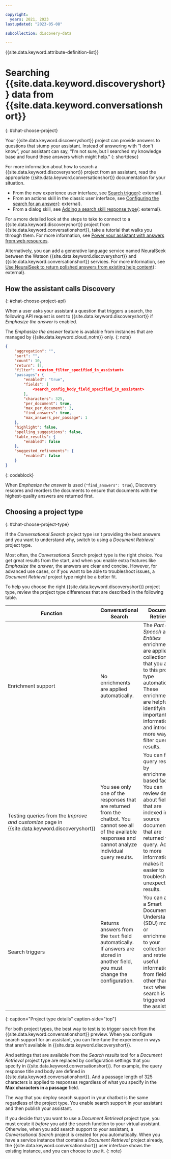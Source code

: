 ```yaml
---

copyright:
  years: 2021, 2023
lastupdated: "2023-05-08"

subcollection: discovery-data

---
```


{{site.data.keyword.attribute-definition-list}}

# Searching {{site.data.keyword.discoveryshort}} data from {{site.data.keyword.conversationshort}}
{: #chat-choose-project}

Your {{site.data.keyword.discoveryshort}} project can provide answers to questions that stump your assistant. Instead of answering with “I don't know”, your assistant can say, “I'm not sure, but I searched my knowledge base and found these answers which might help.” 
{: shortdesc}

For more information about how to search a {{site.data.keyword.discoveryshort}} project from an assistant, read the appropriate {{site.data.keyword.conversationshort}} documentation for your situation.

- From the new experience user interface, see [Search trigger](/docs/watson-assistant?topic=watson-assistant-search-add#search-add-trigger){: external}.
- From an actions skill in the classic user interface, see [Configuring the search for an answer](/docs/assistant?topic=assistant-actions#actions-what-next-search){: external}.
- From a dialog skill, see [Adding a search skill response type](/docs/assistant?topic=assistant-dialog-overview#dialog-overview-add-search-skill){: external}.

For a more detailed look at the steps to take to connect to a {{site.data.keyword.discoveryshort}} project from {{site.data.keyword.conversationshort}}, take a tutorial that walks you through them. For more information, see [Power your assistant with answers from web resources](/docs/discovery-data?topic=discovery-data-tutorial-assistant-fred).

Alternatively, you can add a generative language service named NeuralSeek between the Watson {{site.data.keyword.discoveryshort}} and {{site.data.keyword.conversationshort}} services. For more information, see [Use NeuralSeek to return polished answers from existing help content](/docs/watson-assistant?topic=watson-assistant-tutorial-neuralseek){: external}.

## How the assistant calls Discovery
{: #chat-choose-project-api}

When a user asks your assistant a question that triggers a search, the following API request is sent to {{site.data.keyword.discoveryshort}} if *Emphasize the answer* is enabled.

The *Emphasize the answer* feature is available from instances that are managed by {{site.data.keyword.cloud_notm}} only.
{: note}

```json
{
    "aggregation": "",
    "sort": "",
    "count": 10,
    "return": [],
    "filter": <custom_filter_specified_in_assistant>
    "passages": {
		"enabled": "true",
      	"fields": [
        	<search_config_body_field_specified_in_assistant>
      	],
      	"characters": 325,
      	"per_document": true,
      	"max_per_document": 3,
        "find_answers": true,
        "max_answers_per_passage": 1
    },
    "highlight": false,
    "spelling_suggestions": false,
    "table_results": {
      	"enabled": false
    },
    "suggested_refinements": {
      	"enabled": false
    }
}
```
{: codeblock}

When *Emphasize the answer* is used (`"find_answers": true`), Discovery rescores and reorders the documents to ensure that documents with the highest-quality answers are returned first.

## Choosing a project type
{: #chat-choose-project-type}

If the *Conversational Search* project type isn't providing the best answers and you want to understand why, switch to using a *Document Retrieval* project type.

Most often, the *Conversational Search* project type is the right choice. You get great results from the start, and when you enable extra features like *Emphasize the answer*, the answers are clear and concise. However, for advanced use cases, or if you want to be able to troubleshoot issues, a *Document Retrieval* project type might be a better fit.

To help you choose the right {{site.data.keyword.discoveryshort}} project type, review the project type differences that are described in the following table.

| Function | Conversational Search | Document Retrieval |
|----------|-----------------------|--------------------|
| Enrichment support | No enrichments are applied automatically. | The *Part of Speech* and *Entities* enrichments are applied to collections that you add to this project type automatically. These enrichments are helpful for identifying important information and introduce more ways to filter query results. |
| Testing queries from the *Improve and customize* page in {{site.data.keyword.discoveryshort}} | You see only one of the responses that are returned from the chatbot. You cannot see all of the available responses and cannot analyze individual query results. | You can filter query results by enrichment-based facets. You can review details about fields that are indexed in the source documents that are returned for a query. Access to more information makes it easier to troubleshoot unexpected results. |
| Search triggers | Returns answers from the `text` field automatically. If answers are stored in another field, you must change the configuration. | You can apply a Smart Document Understanding (SDU) model or enrichments to your collections and retrieve useful information from fields other than `text` when search is triggered from the assistant. |
{: caption="Project type details" caption-side="top"}

For both project types, the best way to test is to trigger search from the {{site.data.keyword.conversationshort}} preview. When you configure search support for an assistant, you can fine-tune the experience in ways that aren't available in {{site.data.keyword.discoveryshort}}. 

And settings that are available from the *Search results* tool for a *Document Retrieval* project type are replaced by configuration settings that you specify in {{site.data.keyword.conversationshort}}. For example, the query response title and body are defined in {{site.data.keyword.conversationshort}}. And a passage length of 325 characters is applied to responses regardless of what you specify in the **Max characters in a passage** field.

The way that you deploy search support in your chatbot is the same regardless of the project type. You enable search support in your assistant and then publish your assistant.

If you decide that you want to use a *Document Retrieval* project type, you must create it *before* you add the search function to your virtual assistant. Otherwise, when you add search support to your assistant, a *Conversational Search* project is created for you automatically. When you have a service instance that contains a *Document Retrieval* project already, the {{site.data.keyword.conversationshort}} user interface shows the existing instance, and you can choose to use it.
{: note}
